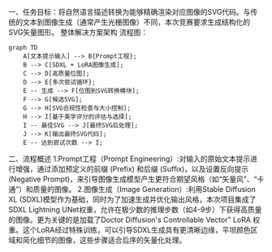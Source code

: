 一、任务目标：将自然语言描述转换为能够精确渲染对应图像的SVG代码。与传统的文本到图像生成（通常产生光栅图像）不同，本次竞赛要求生成结构化的SVG矢量图形。
整体解决方案架构
流程图：
```
graph TD
    A[文本提示输入] --> B{Prompt工程};
    B --> C[SDXL + LoRA图像生成];
    C --> D[高质量位图];
    D --> E{多次尝试循环};
    E -- 生成 --> F[位图到SVG转换模块];
    F --> G[候选SVG];
    G --> H[SVG合规性检查与大小控制];
    H --> I[基于美学评分的评估与选择];
    I -- 最佳SVG --> J[最终SVG后处理];
    J --> K[输出最终SVG代码];
    E -- 达到尝试次数 --> I;
```
二、流程概述
1.Prompt工程（Prompt Engineering）:对输入的原始文本提示进行增强，通过添加预定义的前缀 (Prefix) 和后缀 (Suffix)，以及设置反向提示 (Negative Prompt)，来引导图像生成模型产生更符合期望风格（如“矢量风”、“卡通”）和质量的图像。
2.图像生成（Image Generation）:利用Stable Diffusion XL (SDXL)模型作为基础，同时为了加速生成并优化输出风格，本次项目集成了SDXL Lightning UNet权重，允许在极少数的推理步数（如4-9步）下获得高质量的图像。更为关键的是加载了Doctor Diffusion's Controllable Vector" LoRA 权重。这个LoRA经过特殊训练，可以引导SDXL生成具有更清晰边缘，平坦颜色区域和简化细节的图像，这些步骤适合后序的矢量化处理。
